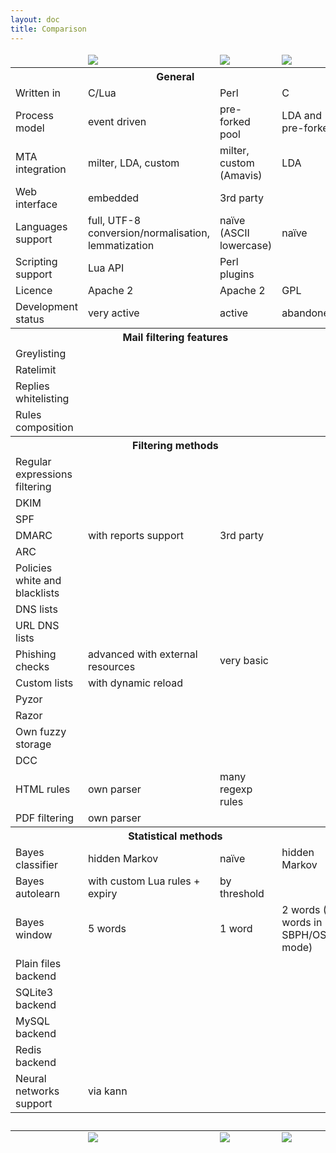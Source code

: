 ```yaml
---
layout: doc
title: Comparison
---
```


<div class="compare-table table-responsive">
  <table>
    <thead>
      <tr>
        <td class="col-3"></td>
        <td class="col-3"><img src="img/rspamd_logo_small_black_simple.jpg" class="img-fluid"></td>
        <td class="col-3"><img src="img/spamassassin_logo.jpg" class="img-fluid"></td>
        <td class="col-3"><img src="img/dspam_logo.jpg" class="img-fluid"></td>
      </tr>
    </thead>
    <tbody>
      <tr>
        <th colspan="4">
          General
        </th>
      </tr>
      <tr>
        <td>Written in</td>
        <td>C/Lua</td>
        <td>Perl</td>
        <td>C</td>
      </tr>
      <tr>
        <td>Process model</td>
        <td>event driven</td>
        <td>pre-forked pool</td>
        <td>LDA and pre-forked</td>
      </tr>
      <tr>
        <td>MTA integration</td>
        <td>milter, LDA, custom</td>
        <td>milter, custom (Amavis)</td>
        <td>LDA</td>
      </tr>
      <tr>
        <td>Web interface</td>
        <td><span class="fa-solid fa-lg fa-check icon-green"></span> embedded</td>
        <td><span class="fa-regular fa-lg fa-circle-question"></span> 3rd party</td>
        <td><span class="fa-solid fa-lg fa-check icon-green"></span></td>
      </tr>
      <tr>
        <td>Languages support</td>
        <td><span class="fa-solid fa-lg fa-check icon-green"></span> full, UTF-8 conversion/normalisation, lemmatization</td>
        <td><span class="fa-solid fa-lg fa-xmark icon-red"></span> naïve (ASCII lowercase)</td>
        <td><span class="fa-solid fa-lg fa-xmark icon-red"></span> naïve</td>
      </tr>
      <tr>
        <td>Scripting support</td>
        <td><span class="fa-solid fa-lg fa-check icon-green"></span> Lua API</td>
        <td><span class="fa-solid fa-lg fa-check icon-green"></span> Perl plugins</td>
        <td><span class="fa-solid fa-lg fa-xmark icon-red"></span></td>
      </tr>
      <tr>
        <td>Licence</td>
        <td>Apache 2</td>
        <td>Apache 2</td>
        <td>GPL</td>
      </tr>
      <tr>
        <td>Development status</td>
        <td><span class="fa-solid fa-lg fa-check icon-green"></span> very active</td>
        <td><span class="fa-solid fa-lg fa-check icon-green"></span> active</td>
        <td><span class="fa-solid fa-lg fa-xmark icon-red"></span> abandoned</td>
      </tr>
      <tr>
        <th colspan="4">
          Mail filtering features
        </th>
      </tr>
      <tr>
        <td>Greylisting</td>
        <td><span class="fa-solid fa-lg fa-check icon-green"></span></td>
        <td><span class="fa-solid fa-lg fa-xmark icon-red"></span></td>
        <td><span class="fa-solid fa-lg fa-xmark icon-red"></span></td>
      </tr>
      <tr>
        <td>Ratelimit</td>
        <td><span class="fa-solid fa-lg fa-check icon-green"></span></td>
        <td><span class="fa-solid fa-lg fa-xmark icon-red"></span></td>
        <td><span class="fa-solid fa-lg fa-xmark icon-red"></span></td>
      </tr>
      <tr>
        <td>Replies whitelisting</td>
        <td><span class="fa-solid fa-lg fa-check icon-green"></span></td>
        <td><span class="fa-solid fa-lg fa-xmark icon-red"></span></td>
        <td><span class="fa-solid fa-lg fa-xmark icon-red"></span></td>
      </tr>
      <tr>
        <td>Rules composition</td>
        <td><span class="fa-solid fa-lg fa-check icon-green"></span></td>
        <td><span class="fa-solid fa-lg fa-check icon-green"></span></td>
        <td><span class="fa-solid fa-lg fa-xmark icon-red"></span></td>
      </tr>
      <tr>
        <th colspan="4">
          Filtering methods
        </th>
      </tr>
      <tr>
        <td>Regular expressions filtering</td>
        <td><span class="fa-solid fa-lg fa-check icon-green"></span></td>
        <td><span class="fa-solid fa-lg fa-check icon-green"></span></td>
        <td><span class="fa-solid fa-lg fa-xmark icon-red"></span></td>
      </tr>
      <tr>
        <td>DKIM</td>
        <td><span class="fa-solid fa-lg fa-check icon-green"></span></td>
        <td><span class="fa-solid fa-lg fa-check icon-green"></span></td>
        <td><span class="fa-solid fa-lg fa-xmark icon-red"></span></td>
      </tr>
      <tr>
        <td>SPF</td>
        <td><span class="fa-solid fa-lg fa-check icon-green"></span></td>
        <td><span class="fa-solid fa-lg fa-check icon-green"></span></td>
        <td><span class="fa-solid fa-lg fa-xmark icon-red"></span></td>
      </tr>
      <tr>
        <td>DMARC</td>
        <td><span class="fa-solid fa-lg fa-check icon-green"></span> with reports support</td>
        <td><span class="fa-regular fa-lg fa-circle-question"></span> 3rd party</td>
        <td><span class="fa-solid fa-lg fa-xmark icon-red"></span></td>
      </tr>
      <tr>
        <td>ARC</td>
        <td><span class="fa-solid fa-lg fa-check icon-green"></span></td>
        <td><span class="fa-regular fa-lg fa-circle-question"></span></td>
        <td><span class="fa-solid fa-lg fa-xmark icon-red"></span></td>
      </tr>
      <tr>
        <td>Policies white and blacklists</td>
        <td><span class="fa-solid fa-lg fa-check icon-green"></span></td>
        <td><span class="fa-solid fa-lg fa-check icon-green"></span></td>
        <td><span class="fa-solid fa-lg fa-xmark icon-red"></span></td>
      </tr>
      <tr>
        <td>DNS lists</td>
        <td><span class="fa-solid fa-lg fa-check icon-green"></span></td>
        <td><span class="fa-solid fa-lg fa-check icon-green"></span></td>
        <td><span class="fa-solid fa-lg fa-xmark icon-red"></span></td>
      </tr>
      <tr>
        <td>URL DNS lists</td>
        <td><span class="fa-solid fa-lg fa-check icon-green"></span></td>
        <td><span class="fa-solid fa-lg fa-check icon-green"></span></td>
        <td><span class="fa-solid fa-lg fa-xmark icon-red"></span></td>
      </tr>
      <tr>
        <td>Phishing checks</td>
        <td><span class="fa-solid fa-lg fa-check icon-green"></span> advanced with external resources</td>
        <td><span class="fa-solid fa-lg fa-check icon-green"></span> very basic</td>
        <td><span class="fa-solid fa-lg fa-xmark icon-red"></span></td>
      </tr>
      <tr>
        <td>Custom lists</td>
        <td><span class="fa-solid fa-lg fa-check icon-green"></span> with dynamic reload</td>
        <td><span class="fa-solid fa-lg fa-check icon-green"></span></td>
        <td><span class="fa-solid fa-lg fa-xmark icon-red"></span></td>
      </tr>
      <tr>
        <td>Pyzor</td>
        <td><span class="fa-solid fa-lg fa-xmark icon-red"></span></td>
        <td><span class="fa-solid fa-lg fa-check icon-green"></span></td>
        <td><span class="fa-solid fa-lg fa-xmark icon-red"></span></td>
      </tr>
      <tr>
        <td>Razor</td>
        <td><span class="fa-solid fa-lg fa-check icon-green"></span></td>
        <td><span class="fa-solid fa-lg fa-check icon-green"></span></td>
        <td><span class="fa-solid fa-lg fa-xmark icon-red"></span></td>
      </tr>
      <tr>
        <td>Own fuzzy storage</td>
        <td><span class="fa-solid fa-lg fa-check icon-green"></span></td>
        <td><span class="fa-solid fa-lg fa-xmark icon-red"></span></td>
        <td><span class="fa-solid fa-lg fa-xmark icon-red"></span></td>
      </tr>
      <tr>
        <td>DCC</td>
        <td><span class="fa-solid fa-lg fa-check icon-green"></span></td>
        <td><span class="fa-solid fa-lg fa-check icon-green"></span></td>
        <td><span class="fa-solid fa-lg fa-xmark icon-red"></span></td>
      </tr>
      <tr>
        <td>HTML rules</td>
        <td><span class="fa-solid fa-lg fa-check icon-green"></span> own parser</td>
        <td><span class="fa-solid fa-lg fa-check icon-green"></span> many regexp rules</td>
        <td><span class="fa-solid fa-lg fa-xmark icon-red"></span></td>
      </tr>
      <tr>
        <td>PDF filtering</td>
        <td><span class="fa-solid fa-lg fa-check icon-green"></span> own parser</td>
        <td><span class="fa-solid fa-lg fa-check icon-green"></span></td>
        <td><span class="fa-solid fa-lg fa-xmark icon-red"></span></td>
      </tr>
      <tr>
        <th colspan="4">
          Statistical methods
        </th>
      </tr>
      <tr>
        <td>Bayes classifier</td>
        <td><span class="fa-solid fa-lg fa-check icon-green"></span> hidden Markov</td>
        <td><span class="fa-solid fa-lg fa-check icon-green"></span> naïve</td>
        <td><span class="fa-solid fa-lg fa-check icon-green"></span> hidden Markov</td>
      </tr>
      <tr>
        <td>Bayes autolearn</td>
        <td><span class="fa-solid fa-lg fa-check icon-green"></span> with custom Lua rules + expiry</td>
        <td><span class="fa-solid fa-lg fa-check icon-green"></span> by threshold</td>
        <td><span class="fa-solid fa-lg fa-xmark icon-red"></span></td>
      </tr>
      <tr>
        <td>Bayes window</td>
        <td>5 words</td>
        <td>1 word</td>
        <td>2 words (5 words in SBPH/OSB mode)</td>
      </tr>
      <tr>
        <td>Plain files backend</td>
        <td><span class="fa-solid fa-lg fa-check icon-green"></span></td>
        <td><span class="fa-solid fa-lg fa-check icon-green"></span></td>
        <td><span class="fa-solid fa-lg fa-check icon-green"></span></td>
      </tr>
      <tr>
        <td>SQLite3 backend</td>
        <td><span class="fa-solid fa-lg fa-check icon-green"></span></td>
        <td><span class="fa-solid fa-lg fa-check icon-green"></span></td>
        <td><span class="fa-solid fa-lg fa-check icon-green"></span></td>
      </tr>
      <tr>
        <td>MySQL backend</td>
        <td><span class="fa-solid fa-lg fa-xmark icon-red"></span></td>
        <td><span class="fa-solid fa-lg fa-check icon-green"></span></td>
        <td><span class="fa-solid fa-lg fa-check icon-green"></span></td>
      </tr>
      <tr>
        <td>Redis backend</td>
        <td><span class="fa-solid fa-lg fa-check icon-green"></span></td>
        <td><span class="fa-solid fa-lg fa-check icon-green"></span></td>
        <td><span class="fa-solid fa-lg fa-xmark icon-red"></span></td>
      </tr>
      <tr>
        <td>Neural networks support</td>
        <td><span class="fa-solid fa-lg fa-check icon-green"></span> via kann</td>
        <td><span class="fa-solid fa-lg fa-xmark icon-red"></span></td>
        <td><span class="fa-solid fa-lg fa-xmark icon-red"></span></td>
      </tr>
      <tr>
        <th colspan="4">&nbsp;
        </th>
      </tr>
    </tbody>
    <thead>
      <tr>
        <td></td>
        <td><img src="img/rspamd_logo_small_black_simple.jpg" class="img-fluid"></td>
        <td><img src="img/spamassassin_logo.jpg" class="img-fluid"></td>
        <td><img src="img/dspam_logo.jpg" class="img-fluid"></td>
      </tr>
    </thead>
  </table>
</div>
